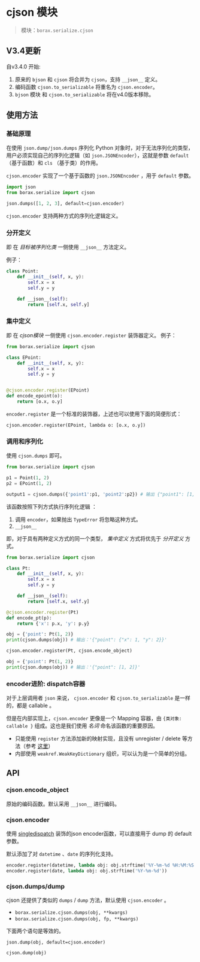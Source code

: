 # cjson 模块

> 模块：`borax.serialize.cjson`

## V3.4更新

自v3.4.0 开始:

1. 原来的 `bjson` 和 `cjson` 将合并为 `cjson`，支持 `__json__` 定义。
2.  编码函数 `cjson.to_serializable` 将重名为 `cjson.encoder`。
3. `bjson` 模块 和 `cjson.to_serializable` 将在v4.0版本移除。

## 使用方法

### 基础原理

在使用 `json.dump/json.dumps` 序列化 Python 对象时，对于无法序列化的类型，用户必须实现自己的序列化逻辑（如 `json.JSONEncoder`），这就是参数 `default` （基于函数）和 `cls` （基于类）的作用。

`cjson.encoder` 实现了一个基于函数的 `json.JSONEncoder` ，用于 `default` 参数。

```python
import json
from borax.serialize import cjson

json.dumps([1, 2, 3], default=cjson.encoder)
```

`cjson.encoder` 支持两种方式的序列化逻辑定义。

### 分开定义

即 在 *目标被序列化类* 一侧使用 `__json__` 方法定义。

例子：

```python
class Point:
    def __init__(self, x, y):
        self.x = x
        self.y = y

    def __json__(self):
        return [self.x, self.y]
```

### 集中定义

即 在 *cjson模块* 一侧使用 `cjson.encoder.register` 装饰器定义。 例子：

```python
from borax.serialize import cjson

class EPoint:
    def __init__(self, x, y):
        self.x = x
        self.y = y


@cjson.encoder.register(EPoint)
def encode_epoint(o):
    return [o.x, o.y]
```

`encoder.register` 是一个标准的装饰器，上述也可以使用下面的简便形式：

```
cjson.encoder.register(EPoint, lambda o: [o.x, o.y])
```

### 调用和序列化


使用 `cjson.dumps` 即可。

```python
from borax.serialize import cjson

p1 = Point(1, 2)
p2 = EPoint(1, 2)

output1 = cjson.dumps({'point1':p1, 'point2':p2}) # 输出 {"point1": [1, 2], "point2": [1, 2]}

```

该函数按照下列方式执行序列化逻辑 ：

1. 调用 `encoder`，如果抛出 `TypeError` 将忽略这种方式。
2.  `__json__` 

即，对于具有两种定义方式的同一个类型， *集中定义* 方式将优先于 *分开定义* 方式。

```python
from borax.serialize import cjson

class Pt:
    def __init__(self, x, y):
        self.x = x
        self.y = y

    def __json__(self):
        return [self.x, self.y]

@cjson.encoder.register(Pt)
def encode_pt(p):
    return {'x': p.x, 'y': p.y}

obj = {'point': Pt(1, 2)}
print(cjson.dumps(obj)) # 输出：'{"point": {"x": 1, "y": 2}}'

cjson.encoder.register(Pt, cjson.encode_object)

obj = {'point': Pt(1, 2)}
print(cjson.dumps(obj)) # 输出：'{"point": [1, 2]}'

```

### encoder进阶: dispatch容器

对于上层调用者  `json`  来说， `cjson.encoder` 和 `cjson.to_serializable` 是一样的，都是 callable 。

但是在内部实现上，`cjson.encoder` 更像是一个 Mapping 容器，由 `{类对象: callable }` 组成。这也是我们使用 *名词* 命名该函数的重要原因。

- 只能使用 `register`  方法添加新的映射实现，且没有 unregister / delete 等方法（参考 [这里](https://stackoverflow.com/a/25951784)）
- 内部使用 `weakref.WeakKeyDictionary` 组织，可以认为是一个简单的分组。

## API

### cjson.encode_object

原始的编码函数。默认采用 `__json__` 进行编码。


###  cjson.encoder

使用 [singledispatch](https://docs.python.org/3/library/functools.html#functools.singledispatch) 装饰的json encoder函数，可以直接用于 dump 的 default 参数。

默认添加了对 `datetime` 、`date` 的序列化支持。

```python
encoder.register(datetime, lambda obj: obj.strftime('%Y-%m-%d %H:%M:%S'))
encoder.register(date, lambda obj: obj.strftime('%Y-%m-%d'))
```




### cjson.dumps/dump

cjson 还提供了类似的 `dumps` / `dump` 方法，默认使用 `cjson.encoder` 。

- `borax.serialize.cjson.dumps(obj, **kwargs)` 
- `borax.serialize.cjson.dumps(obj, fp, **kwargs)` 

下面两个语句是等效的。

```
json.dump(obj, default=cjson.encoder)

cjson.dump(obj)
```

